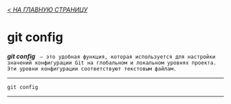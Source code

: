 ###### [< НА ГЛАВНУЮ СТРАНИЦУ](./readme.md)

# git config
***git config*** ` — это удобная функция, которая используется для настройки значений конфигурации Git на глобальном и локальном уровнях проекта. Эти уровни конфигурации соответствуют текстовым файлам.`


---
```bash=
git config
```
---